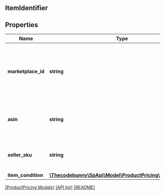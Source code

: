 ## ItemIdentifier

## Properties

Name | Type | Description | Notes
------------ | ------------- | ------------- | -------------
**marketplace_id** | **string** | A marketplace identifier. Specifies the marketplace from which prices are returned. |
**asin** | **string** | The Amazon Standard Identification Number (ASIN) of the item. | [optional]
**seller_sku** | **string** | The seller stock keeping unit (SKU) of the item. | [optional]
**item_condition** | [**\Thecodebunny\SpApi\Model\ProductPricing\ConditionType**](ConditionType.md) |  |

[[ProductPricing Models]](../) [[API list]](../../Api) [[README]](../../../README.md)
